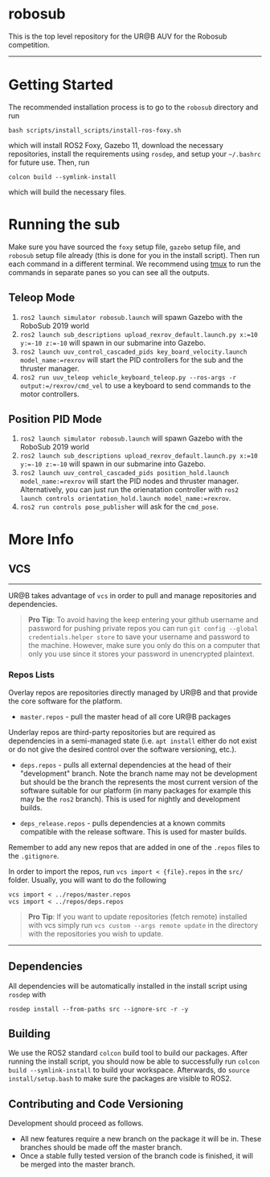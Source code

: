# robosub

This is the top level repository for the UR@B AUV for the Robosub competition.

***
# Getting Started
The recommended installation process is to go to the `robosub` directory and run

    bash scripts/install_scripts/install-ros-foxy.sh

which will install ROS2 Foxy, Gazebo 11, download the necessary repositories, install the requirements using `rosdep`, and setup your `~/.bashrc` for future use. Then, run 

    colcon build --symlink-install

which will build the necessary files.

# Running the sub

Make sure you have sourced the `foxy` setup file, `gazebo` setup file, and `robosub` setup file already (this is done for you in the install script). Then run each command in a different terminal. We recommend using [tmux](https://github.com/tmux/tmux/wiki) to run the commands in separate panes so you can see all the outputs.

## Teleop Mode

1. `ros2 launch simulator robosub.launch` will spawn Gazebo with the RoboSub 2019 world
2. `ros2 launch sub_descriptions upload_rexrov_default.launch.py x:=10 y:=-10 z:=-10` will spawn in our submarine into Gazebo.
3. `ros2 launch uuv_control_cascaded_pids key_board_velocity.launch model_name:=rexrov` will start the PID controllers for the sub and the thruster manager.
4. `ros2 run uuv_teleop vehicle_keyboard_teleop.py --ros-args -r output:=/rexrov/cmd_vel` to use a keyboard to send commands to the motor controllers.

## Position PID Mode

1. `ros2 launch simulator robosub.launch` will spawn Gazebo with the RoboSub 2019 world
2. `ros2 launch sub_descriptions upload_rexrov_default.launch.py x:=10 y:=-10 z:=-10` will spawn in our submarine into Gazebo.
3. `ros2 launch uuv_control_cascaded_pids position_hold.launch model_name:=rexrov` will start the PID nodes and thruster manager.
    Alternatively, you can just run the orienatation controller with `ros2 launch controls orientation_hold.launch model_name:=rexrov`.
4. `ros2 run controls pose_publisher` will ask for the `cmd_pose`.

# More Info

## VCS
***
UR@B takes advantage of `vcs` in order to pull and manage repositories and dependencies. 


> **Pro Tip**: To avoid having the keep entering your github username and password for pushing private repos you can run `git config --global credentials.helper store` to save your username and password to the machine. However, make sure you only do this on a computer that only you use since it stores your password in unencrypted plaintext.

### Repos Lists

Overlay repos are repositories directly managed by UR@B and that provide the core software for the platform.

- `master.repos` - pull the master head of all core UR@B packages


Underlay repos are third-party repositories but are
required as dependencies in a semi-managed state (i.e. `apt install` either do not exist or do not give the desired control over the software versioning, etc.).

- `deps.repos` - pulls all external dependencies at the head of their "development" branch.
Note the branch name may not be development but should be the branch the represents the most current
version of the software suitable for our platform (in many packages for example this may be the `ros2`
branch). This is used for nightly and development builds.

- `deps_release.repos` - pulls dependencies at a known commits compatible with the release software.
This is used for master builds.

Remember to add any new repos that are added in one of the `.repos` files to the `.gitignore`.

In order to import the repos, run `vcs import < {file}.repos` in the `src/` folder. Usually, you will want to do the following

    vcs import < ../repos/master.repos 
    vcs import < ../repos/deps.repos

>**Pro Tip**: If you want to update repositories (fetch remote) installed with vcs simply run `vcs custom --args remote update` in the directory with the repositories you wish to update.

***

## Dependencies

All dependencies will be automatically installed in the install script using `rosdep` with

    rosdep install --from-paths src --ignore-src -r -y

## Building

We use the ROS2 standard `colcon` build tool to build our packages. After running the install script, you should now be able to successfully run `colcon build --symlink-install` to build your workspace. Afterwards, do `source install/setup.bash` to make sure the packages are visible to ROS2.

## Contributing and Code Versioning
Development should proceed as follows.
- All new features require a new branch on the package it will be in. These branches should be made off the master branch.
- Once a stable fully tested version of the branch code is finished, it will be merged into the master branch.

